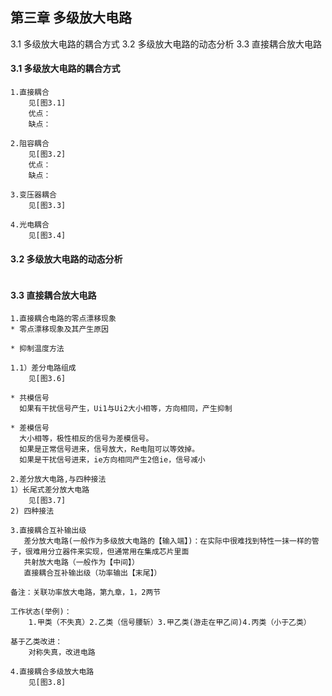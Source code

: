 ## 第三章 多级放大电路

3.1 多级放大电路的耦合方式
3.2 多级放大电路的动态分析
3.3 直接耦合放大电路

#### 3.1 多级放大电路的耦合方式
```
1.直接耦合
	见[图3.1]
	优点：
	缺点：
	
2.阻容耦合
	见[图3.2]
	优点：
	缺点：

3.变压器耦合
	见[图3.3]

4.光电耦合
	见[图3.4]
```

#### 3.2 多级放大电路的动态分析
```

```

#### 3.3 直接耦合放大电路
```
1.直接耦合电路的零点漂移现象
* 零点漂移现象及其产生原因

* 抑制温度方法
	
1.1）差分电路组成
	见[图3.6]

* 共模信号
  如果有干扰信号产生，Ui1与Ui2大小相等，方向相同，产生抑制  
  
* 差模信号
  大小相等，极性相反的信号为差模信号。
  如果是正常信号进来，信号放大，Re电阻可以等效掉。
  如果是干扰信号进来，ie方向相同产生2倍ie，信号减小

2.差分放大电路,与四种接法
1）长尾式差分放大电路
	见[图3.7]
2) 四种接法
  
3.直接耦合互补输出级
   差分放大电路(一般作为多级放大电路的【输入端】)：在实际中很难找到特性一抹一样的管子，很难用分立器件来实现，但通常用在集成芯片里面
   共射放大电路（一般作为【中间】） 
   直接耦合互补输出级（功率输出【末尾】）  

备注：关联功率放大电路，第九章，1，2两节

工作状态(举例)：
	1.甲类（不失真）2.乙类（信号腰斩）3.甲乙类(游走在甲乙间)4.丙类（小于乙类）
	
基于乙类改进：
	对称失真，改进电路
  
4.直接耦合多级放大电路
	见[图3.8]
```